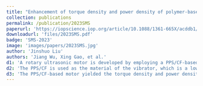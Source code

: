 ```yaml
---
title: "Enhancement of torque density and power density of polymer-based ultrasonic motors via flexible usage of anisotropy in elastic property"
collection: publications
permalink: /publication/2023SMS
paperurl: 'https://iopscience.iop.org/article/10.1088/1361-665X/acddb1/meta'
downloadurl: 'files/2023SMS.pdf'
badge: 'SMS-2023'
image: 'images/papers/2023SMS.jpg'
author: 'Jinshuo Liu'
authors: 'Jiang Wu, Xing Gao, et al.'
d1: 'A rotary ultrasonic motor is developed by employing a PPS/CF-based vibrator, which is driven by high order hybrid mode.'
d2: 'The PPS/CF is used as the material of the vibrator, which is a low-density functional polymer with anisotropically elastic moduli.'
d3: 'The PPS/CF-based motor yielded the torque density and power density of respectively 7.1 Nm·kg^(−1) and 17.1 W·kg^(−1), exceeding the values of conventional polymer-based USMs.'
---
```

